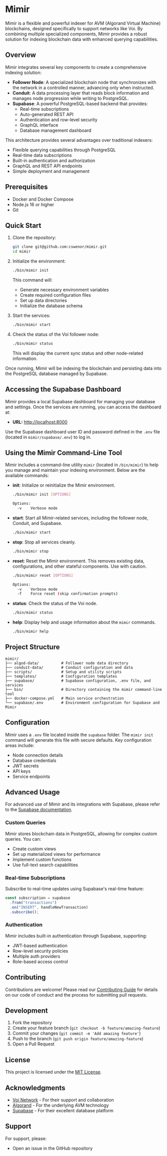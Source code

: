 # Mimir

Mimir is a flexible and powerful indexer for AVM (Algorand Virtual Machine) blockchains, designed specifically to support networks like Voi. By combining multiple specialized components, Mimir provides a robust solution for indexing blockchain data with enhanced querying capabilities.

## Overview

Mimir integrates several key components to create a comprehensive indexing solution:

- **Follower Node**: A specialized blockchain node that synchronizes with the network in a controlled manner, advancing only when instructed.
- **Conduit**: A data processing layer that reads block information and manages node progression while writing to PostgreSQL.
- **Supabase**: A powerful PostgreSQL-based backend that provides:
  - Real-time subscriptions
  - Auto-generated REST API
  - Authentication and row-level security
  - GraphQL interface
  - Database management dashboard

This architecture provides several advantages over traditional indexers:

- Flexible querying capabilities through PostgreSQL
- Real-time data subscriptions
- Built-in authentication and authorization
- GraphQL and REST API endpoints
- Simple deployment and management

## Prerequisites

- Docker and Docker Compose
- Node.js 16 or higher
- Git

## Quick Start

1. Clone the repository:

    ```bash
    git clone git@github.com:cswenor/mimir.git
    cd mimir
    ```

2. Initialize the environment:

    ```bash
    ./bin/mimir init
    ```

    This command will:
    - Generate necessary environment variables
    - Create required configuration files
    - Set up data directories
    - Initialize the database schema

3. Start the services:

    ```bash
    ./bin/mimir start
    ```

4. Check the status of the Voi follower node:

    ```bash
    ./bin/mimir status
    ```

    This will display the current sync status and other node-related information.

Once running, Mimir will be indexing the blockchain and persisting data into the PostgreSQL database managed by Supabase.

## Accessing the Supabase Dashboard

Mimir provides a local Supabase dashboard for managing your database and settings. Once the services are running, you can access the dashboard at:

- **URL:** [http://localhost:8000](http://localhost:8000)

Use the Supabase dashboard user ID and password defined in the `.env` file (located in `mimir/supabase/.env`) to log in.

## Using the Mimir Command-Line Tool

Mimir includes a command-line utility `mimir` (located in `/bin/mimir`) to help you manage and maintain your indexing environment. Below are the available commands:

- **init**: Initialize or reinitialize the Mimir environment.
  
  ```bash
  ./bin/mimir init [OPTIONS]
  
  Options:
    -v    Verbose mode
  ```

- **start**: Start all Mimir-related services, including the follower node, Conduit, and Supabase.
  
  ```bash
  ./bin/mimir start
  ```

- **stop**: Stop all services cleanly.
  
  ```bash
  ./bin/mimir stop
  ```

- **reset**: Reset the Mimir environment. This removes existing data, configurations, and other stateful components. Use with caution.
  
  ```bash
  ./bin/mimir reset [OPTIONS]
  
  Options:
    -v    Verbose mode
    -f    Force reset (skip confirmation prompts)
  ```

- **status**: Check the status of the Voi node.
  
  ```bash
  ./bin/mimir status
  ```

- **help**: Display help and usage information about the `mimir` commands.
  
  ```bash
  ./bin/mimir help
  ```

## Project Structure

```
mimir/
├── algod-data/          # Follower node data directory
├── conduit-data/        # Conduit configuration and data
├── scripts/             # Setup and utility scripts
├── templates/           # Configuration templates
├── supabase/            # Supabase configuration, .env file, and services
├── bin/                 # Directory containing the mimir command-line tool
├── docker-compose.yml   # Main service orchestration
└── supabase/.env        # Environment configuration for Supabase and Mimir
```

## Configuration

Mimir uses a `.env` file located inside the `supabase` folder. The `mimir init` command will generate this file with secure defaults. Key configuration areas include:

- Node connection details
- Database credentials
- JWT secrets
- API keys
- Service endpoints

## Advanced Usage

For advanced use of Mimir and its integrations with Supabase, please refer to the [Supabase documentation](https://supabase.com/docs).

### Custom Queries

Mimir stores blockchain data in PostgreSQL, allowing for complex custom queries. You can:

- Create custom views
- Set up materialized views for performance
- Implement custom functions
- Use full-text search capabilities

### Real-time Subscriptions

Subscribe to real-time updates using Supabase's real-time feature:

```javascript
const subscription = supabase
  .from("transactions")
  .on("INSERT", handleNewTransaction)
  .subscribe();
```

### Authentication

Mimir includes built-in authentication through Supabase, supporting:

- JWT-based authentication
- Row-level security policies
- Multiple auth providers
- Role-based access control

## Contributing

Contributions are welcome! Please read our [Contributing Guide](CONTRIBUTING.md) for details on our code of conduct and the process for submitting pull requests.

## Development

1. Fork the repository
2. Create your feature branch (`git checkout -b feature/amazing-feature`)
3. Commit your changes (`git commit -m 'Add amazing feature'`)
4. Push to the branch (`git push origin feature/amazing-feature`)
5. Open a Pull Request

## License

This project is licensed under the [MIT License](LICENSE).

## Acknowledgments

- [Voi Network](https://voi.network/) - For their support and collaboration
- [Algorand](https://www.algorand.com/) - For the underlying AVM technology
- [Supabase](https://supabase.com/) - For their excellent database platform

## Support

For support, please:

- Open an issue in the GitHub repository